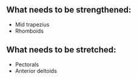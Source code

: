 
## What needs to be strengthened:

* Mid trapezius
* Rhomboids

## What needs to be stretched:

* Pectorals
* Anterior deltoids